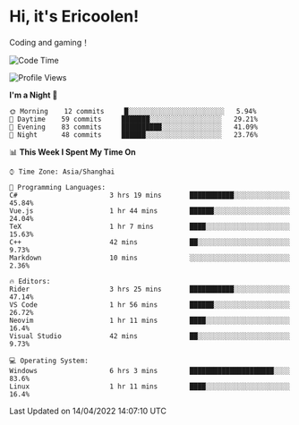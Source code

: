 # Hi, it's Ericoolen!
Coding and gaming！

<!--START_SECTION:waka-->
![Code Time](http://img.shields.io/badge/Code%20Time-206%20hrs-blue)

![Profile Views](http://img.shields.io/badge/Profile%20Views-2-blue)

**I'm a Night 🦉** 

```text
🌞 Morning    12 commits     █░░░░░░░░░░░░░░░░░░░░░░░░   5.94% 
🌆 Daytime    59 commits     ███████░░░░░░░░░░░░░░░░░░   29.21% 
🌃 Evening    83 commits     ██████████░░░░░░░░░░░░░░░   41.09% 
🌙 Night      48 commits     ██████░░░░░░░░░░░░░░░░░░░   23.76%

```


📊 **This Week I Spent My Time On** 

```text
⌚︎ Time Zone: Asia/Shanghai

💬 Programming Languages: 
C#                       3 hrs 19 mins       ███████████░░░░░░░░░░░░░░   45.84% 
Vue.js                   1 hr 44 mins        ██████░░░░░░░░░░░░░░░░░░░   24.04% 
TeX                      1 hr 7 mins         ████░░░░░░░░░░░░░░░░░░░░░   15.63% 
C++                      42 mins             ██░░░░░░░░░░░░░░░░░░░░░░░   9.73% 
Markdown                 10 mins             ░░░░░░░░░░░░░░░░░░░░░░░░░   2.36%

🔥 Editors: 
Rider                    3 hrs 25 mins       ███████████░░░░░░░░░░░░░░   47.14% 
VS Code                  1 hr 56 mins        ██████░░░░░░░░░░░░░░░░░░░   26.72% 
Neovim                   1 hr 11 mins        ████░░░░░░░░░░░░░░░░░░░░░   16.4% 
Visual Studio            42 mins             ██░░░░░░░░░░░░░░░░░░░░░░░   9.73%

💻 Operating System: 
Windows                  6 hrs 3 mins        █████████████████████░░░░   83.6% 
Linux                    1 hr 11 mins        ████░░░░░░░░░░░░░░░░░░░░░   16.4%

```


 Last Updated on 14/04/2022 14:07:10 UTC
<!--END_SECTION:waka-->

